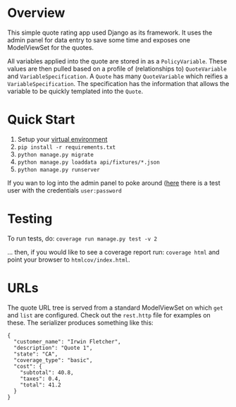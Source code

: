 # Overview
This simple quote rating app used Django as its framework. It uses the admin panel for data entry to save some time and exposes one ModelViewSet for the quotes.

All variables applied into the quote are stored in as a `PolicyVariable`. These values are then pulled based on a profile of (relationships to) `QuoteVariable` and `VariableSpecification`. A `Quote` has many `QuoteVariable` which reifies a `VariableSpecification`. The specification has the information that allows the variable to be quickly templated into the `Quote`.

# Quick Start
1. Setup your [virtual environment](https://docs.python.org/3/library/venv.html)
1. `pip install -r requirements.txt`
1. `python manage.py migrate`
1. `python manage.py loaddata api/fixtures/*.json`
1. `python manage.py runserver`

If you wan to log into the admin panel to poke around ([here](http://localhost:8000/admin) there is a test user with the credentials `user:password` 

# Testing 
To run tests, do:
`coverage run manage.py test -v 2`

... then, if you would like to see a coverage report run:
`coverage html` and point your browser to `htmlcov/index.html`.

# URLs
The quote URL tree is served from a standard ModelViewSet on which `get` and `list` are configured. Check out the `rest.http` file for examples on these. The serializer produces something like this:

```
{
  "customer_name": "Irwin Fletcher",
  "description": "Quote 1",
  "state": "CA",
  "coverage_type": "basic",
  "cost": {
    "subtotal": 40.8,
    "taxes": 0.4,
    "total": 41.2
  }
}
```